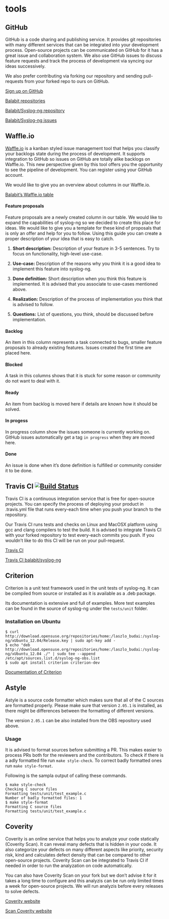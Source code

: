 # tools

## GitHub
GitHub is a code sharing and publishing service. It provides git repositories
with many different services that can be integrated into your development process.
Open-source projects can be communicated on GitHub for it has a great issue and collaboration system.
We also use GitHub issues to discuss feature requests and track the process of development via
syncing our ideas successively.

We also prefer contributing via forking our repository and sending pull-requests from your forked repo
to ours on GitHub.

[Sign up on GitHub](http://github.com/join)

[Balabit repositories](http://github.com/balabit)

[Balabit/Syslog-ng repository](http://github.com/balabit/syslog-ng)

[Balabit/Syslog-ng issues](http://github.com/balabit/syslog-ng/issues)

## Waffle.io
[Waffle.io](http://waffle.io) is a kanban styled issue management tool that helps you classify your backlogs state during
the process of development. It supports integration to GitHub so issues on GitHub are totally alike backlogs
on Waffle.io. This new perspective given by this tool offers you the opportunity to see the pipeline of
development. You can register using your GitHub account.

We would like to give you an overview about columns in our Waffle.io.

[Balabit’s Waffle.io table](http://waffle.io/balabit/syslog-ng)

#### Feature proposals
Feature proposals are a newly created column in our table. We would like to expand the capabilities of
syslog-ng so we decided to create this place for ideas. We would like to give you a template for these kind 
of proposals that is only an offer and help for you to follow. Using this guide you can create a proper 
description of your idea that is easy to catch.

1. **Short description:**
Description of your feature in 3-5 sentences. Try to focus on functionality, high-level use-case.

2. **Use-case:**
Description of the reasons why you think it is a good idea to implement this feature into syslog-ng.

3. **Done definition:**
Short description when you think this feature is implemented. It is advised that you associate to
use-cases mentioned above.

4. **Realization:**
Description of the process of implementation you think that is advised to follow. 

5. **Questions:**
List of questions, you think, should be discussed before implementation.

#### Backlog
An item in this column represents a task connected to bugs, smaller feature proposals to already existing
features. Issues created the first time are placed here.

#### Blocked
A task in this columns shows that it is stuck for some reason or community do not want to deal with it. 

#### Ready
An item from backlog is moved here if details are known how it should be solved.

#### In progess
In progress column show the issues someone is currently working on. GitHub issues automatically get a tag
`in progress` when they are moved here.

#### Done
An issue is done when it’s done definition is fulfilled or community consider it to be done.

## Travis CI [![Build Status](https://travis-ci.org/balabit/syslog-ng.svg?branch=master)](https://travis-ci.org/balabit/syslog-ng)

Travis CI is a continuous integration service that is free for open-source projects. You can specify 
the process of deploying your product in .travis.yml file that runs every-each time when you push your branch
to the repository.

Our Travis CI runs tests and checks on Linux and MacOSX platform using gcc and clang compilers to test the build.
It is advised to integrate Travis CI with your forked repository to test every-each commits you push. If you wouldn’t
like to do this CI will be run on your pull-request.

[Travis CI](http://travis-ci.org)

[Travis CI balabit/syslog-ng](http://travis-ci.org/balabit/syslog-ng)

## Criterion

Criterion is a unit test framework used in the unit tests of syslog-ng. It can be compiled from 
source or installed as it is available as a .deb package.

Its documentation is extensive and full of examples. More test examples can be found in the source of 
syslog-ng under the `tests/unit` folder.

### Installation on Ubuntu

```
$ curl http://download.opensuse.org/repositories/home:/laszlo_budai:/syslog-ng/xUbuntu_12.04/Release.key | sudo apt-key add -
$ echo "deb http://download.opensuse.org/repositories/home:/laszlo_budai:/syslog-ng/xUbuntu_12.04 ./" | sudo tee --append /etc/apt/sources.list.d/syslog-ng-obs.list
$ sudo apt install criterion criterion-dev
```

[Documentation of Criterion](https://criterion.readthedocs.io/en/master/)

## Astyle

Astyle is a source code formatter which makes sure that all of the C sources are formatted properly. 
Please make sure that version `2.05.1` is installed, as there might be differences between the formatting 
of different versions.

The version `2.05.1` can be also installed from the OBS repository used above.

### Usage

It is advised to format sources before submitting a PR. This makes easier to process PRs both for the reviewers and the contributors. To check if there is a adly formatted file run `make style-check`. To correct 
badly formatted ones run `make style-format`.

Following is the sampla output of calling these commands.

```
$ make style-check
Checking C source files
Formatting tests/unit/test_example.c
Number of badly formatted files: 1
$ make style-format
Formatting C source files
Formatting tests/unit/test_example.c
```

## Coverity

Coverity is an online service that helps you to analyze your code statically (Coverity Scan). It can reveal many defects
that is hidden in your code. It also categorize your defects on many different aspects like priority, security risk,
kind and calculates defect density that can be compared to other open-source projects. 
Coverity Scan can be integrated to Travis CI if needed in order to run the analyzation on code automatically.

You can also have Coverity Scan on your fork but we don’t advise it for it takes a long time to configure and this 
analyzis can be run only limited times a week for open-source projects. We will run analyzis before every releases to
solve defects.

[Coverity website](http://coverity.com)

[Scan Coverity website ](http://scan.coverity.com)
